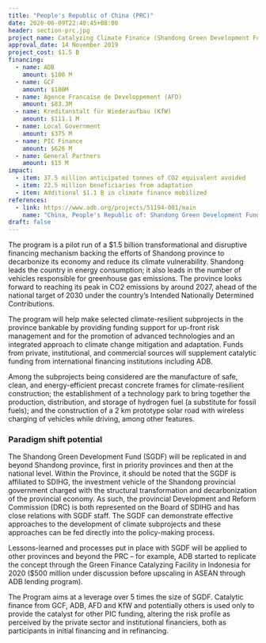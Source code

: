 ```yaml
---
title: "People's Republic of China (PRC)"
date: 2020-06-09T22:40:45+08:00
header: section-prc.jpg
project_name: Catalyzing Climate Finance (Shandong Green Development Fund) Program in the People’s Republic of China 
approval_date: 14 November 2019
project_cost: $1.5 B
financing:
  - name: ADB 
    amount: $100 M  
  - name: GCF
    amount: $100M
  - name: Agence Francaise de Developpement (AFD) 
    amount: $83.3M
  - name: Kreditanstalt für Wiederaufbau (KfW) 
    amount: $111.1 M
  - name: Local Government 
    amount: $375 M
  - name: PIC Finance 
    amount: $626 M
  - name: General Partners 
    amount: $15 M
impact:
  - item: 37.5 million anticipated tonnes of CO2 equivalent avoided
  - item: 22.5 million beneficiaries from adaptation
  - item: Additional $1.1 B in climate finance mobilized
references:
  - link: https://www.adb.org/projects/51194-001/main
    name: "China, People's Republic of: Shandong Green Development Fund Project"
draft: false
---
```



The program is a pilot run of a $1.5 billion transformational and disruptive financing mechanism backing the efforts of Shandong province to decarbonize its economy and reduce its climate vulnerability. Shandong leads the country in energy consumption; it also leads in the number of vehicles responsible for greenhouse gas emissions. The province looks forward to reaching its peak in CO2 emissions by around 2027, ahead of the national target of 2030 under the country’s Intended Nationally Determined Contributions. 

The program will help make selected climate-resilient subprojects in the province bankable by providing funding support for up-front risk management and for the promotion of advanced technologies and an integrated approach to climate change mitigation and adaptation. Funds from private, institutional, and commercial sources will supplement catalytic funding from international financing institutions including ADB. 

Among the subprojects being considered are the manufacture of safe, clean, and energy-efficient precast concrete frames for climate-resilient construction; the establishment of a technology park to bring together the production, distribution, and storage of hydrogen fuel (a substitute for fossil fuels); and the construction of a 2 km prototype solar road with wireless charging of vehicles while driving, among other features.  

### Paradigm shift potential

The Shandong Green Development Fund (SGDF) will be replicated in and beyond Shandong province, first in priority provinces and then at the national level. Within the Province, it should be noted that the SGDF is affiliated to SDIHG, the investment vehicle of the Shandong provincial government charged with the structural transformation and decarbonization of the provincial economy. As such, the provincial Development and Reform Commission (DRC) is both represented on the Board of SDIHG and has close relations with SGDF staff. The SGDF can demonstrate effective approaches to the development of climate subprojects and these approaches can be fed directly into the policy-making process. 

Lessons-learned and processes put in place with SGDF will be applied to other provinces and beyond the PRC – for example, ADB started to replicate the concept through the Green Finance Catalyzing Facility in Indonesia for 2020 ($500 million under discussion before upscaling in ASEAN through ADB lending program).

The Program aims at a leverage over 5 times the size of SGDF. Catalytic finance from GCF, ADB, AFD and KfW and potentially others is used only to provide the catalyst for other PIC funding, altering the risk profile as perceived by the private sector and institutional financiers, both as participants in initial financing and in refinancing.